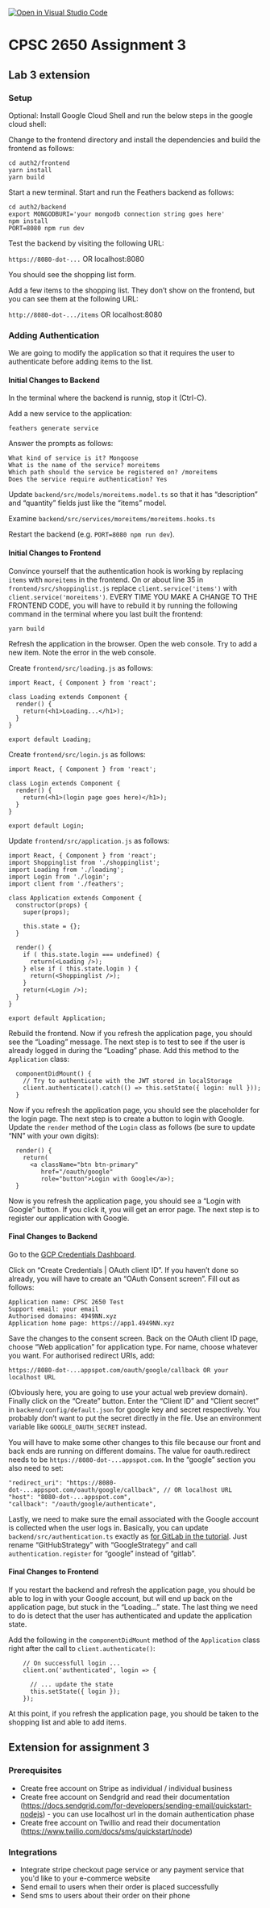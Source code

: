 [![Open in Visual Studio Code](https://classroom.github.com/assets/open-in-vscode-c66648af7eb3fe8bc4f294546bfd86ef473780cde1dea487d3c4ff354943c9ae.svg)](https://classroom.github.com/online_ide?assignment_repo_id=7970945&assignment_repo_type=AssignmentRepo)
# CPSC 2650 Assignment 3

## Lab 3 extension

### Setup

Optional: Install Google Cloud Shell and run the below steps in the google cloud shell:

Change to the frontend directory and install the dependencies and build the frontend as follows:

    cd auth2/frontend
    yarn install
    yarn build

Start a new terminal. Start and run the Feathers backend as follows:

    cd auth2/backend
    export MONGODBURI='your mongodb connection string goes here'
    npm install
    PORT=8080 npm run dev

Test the backend by visiting the following URL:

`https://8080-dot-...` OR localhost:8080

You should see the shopping list form.

Add a few items to the shopping list. They don’t show on the frontend, but you can see them at the following URL:

`http://8080-dot-.../items` OR localhost:8080

### Adding Authentication

We are going to modify the application so that it requires the user to authenticate before adding items to the list.

#### Initial Changes to Backend

In the terminal where the backend is runnig, stop it (Ctrl-C).

Add a new service to the application:

    feathers generate service

Answer the prompts as follows:

    What kind of service is it? Mongoose
    What is the name of the service? moreitems
    Which path should the service be registered on? /moreitems
    Does the service require authentication? Yes
    

Update `backend/src/models/moreitems.model.ts` so that it has “description” and “quantity” fields just like the “items” model.

Examine `backend/src/services/moreitems/moreitems.hooks.ts`

Restart the backend (e.g. `PORT=8080 npm run dev`).

#### Initial Changes to Frontend

Convince yourself that the authentication hook is working by replacing `items` with `moreitems` in the frontend. On or about line 35 in `frontend/src/shoppinglist.js` replace `client.service('items')` with `client.service('moreitems')`. EVERY TIME YOU MAKE A CHANGE TO THE FRONTEND CODE, you will have to rebuild it by running the following command in the terminal where you last built the frontend:

    yarn build
    

Refresh the application in the browser. Open the web console. Try to add a new item. Note the error in the web console.

Create `frontend/src/loading.js` as follows:

    import React, { Component } from 'react';
    
    class Loading extends Component {
      render() {
        return(<h1>Loading...</h1>);
      }
    }
    
    export default Loading;

Create `frontend/src/login.js` as follows:

    import React, { Component } from 'react';
    
    class Login extends Component {
      render() {
        return(<h1>(login page goes here)</h1>);
      }
    }
    
    export default Login;

Update `frontend/src/application.js` as follows:

    import React, { Component } from 'react';
    import Shoppinglist from './shoppinglist';
    import Loading from './loading';
    import Login from './login';
    import client from './feathers';
    
    class Application extends Component {
      constructor(props) {
        super(props);
    
        this.state = {};
      }
      
      render() {
        if ( this.state.login === undefined) {
          return(<Loading />);
        } else if ( this.state.login ) {
          return(<Shoppinglist />);
        }
        return(<Login />);
      }
    }
    
    export default Application;

Rebuild the frontend. Now if you refresh the application page, you should see the “Loading” message. The next step is to test to see if the user is already logged in during the “Loading” phase. Add this method to the `Application` class:

      componentDidMount() {
        // Try to authenticate with the JWT stored in localStorage
        client.authenticate().catch(() => this.setState({ login: null }));
      }

Now if you refresh the application page, you should see the placeholder for the login page. The next step is to create a button to login with Google. Update the `render` method of the `Login` class as follows (be sure to update “NN” with your own digits):

      render() {
        return(
          <a className="btn btn-primary" 
             href="/oauth/google" 
             role="button">Login with Google</a>);
      }

Now is you refresh the application page, you should see a “Login with Google” button. If you click it, you will get an error page. The next step is to register our application with Google.

#### Final Changes to Backend

Go to the [GCP Credentials Dashboard](https://console.cloud.google.com/apis/credentials).

Click on “Create Credentials | OAuth client ID”. If you haven’t done so already, you will have to create an “OAuth Consent screen”. Fill out as follows:

    Application name: CPSC 2650 Test
    Support email: your email
    Authorised domains: 4949NN.xyz
    Application home page: https://app1.4949NN.xyz
    

Save the changes to the consent screen. Back on the OAuth client ID page, choose “Web application” for application type. For name, choose whatever you want. For authorised redirect URIs, add:

    https://8080-dot-...appspot.com/oauth/google/callback OR your localhost URL
    

(Obviously here, you are going to use your actual web preview domain). Finally click on the “Create” button. Enter the “Client ID” and “Client secret” in `backend/config/default.json` for google key and secret respectively. You probably don’t want to put the secret directly in the file. Use an environment variable like `GOOGLE_OAUTH_SECRET` instead.

You will have to make some other changes to this file because our front and back ends are running on different domains. The value for oauth.redirect needs to be `https://8080-dot-...appspot.com`. In the “google” section you also need to set:

    "redirect_uri": "https://8080-dot-...appspot.com/oauth/google/callback", // OR localhost URL
    "host": "8080-dot-...appspot.com",
    "callback": "/oauth/google/authenticate",
    

Lastly, we need to make sure the email associated with the Google account is collected when the user logs in. Basically, you can update `backend/src/authentication.ts` exactly as [for GitLab in the tutorial](https://docs.feathersjs.com/guides/basics/authentication.html#github-login-oauth). Just rename “GitHubStrategy” with “GoogleStrategy” and call `authentication.register` for “google” instead of “gitlab”.

#### Final Changes to Frontend

If you restart the backend and refresh the application page, you should be able to log in with your Google account, but will end up back on the application page, but stuck in the “Loading…” state. The last thing we need to do is detect that the user has authenticated and update the application state.

Add the following in the `componentDidMount` method of the `Application` class right after the call to `client.authenticate()`:

        // On successfull login ...
        client.on('authenticated', login => {
          
          // ... update the state
          this.setState({ login });
        });

At this point, if you refresh the application page, you should be taken to the shopping list and able to add items.

## Extension for assignment 3

### Prerequisites
- Create free account on Stripe as individual / individual business
- Create free account on Sendgrid and read their documentation (https://docs.sendgrid.com/for-developers/sending-email/quickstart-nodejs) - you can use localhost url in the domain authentication phase
- Create free account on Twillio and read their documentation (https://www.twilio.com/docs/sms/quickstart/node)

### Integrations
- Integrate stripe checkout page service or any payment service that you'd like to your e-commerce website
- Send email to users when their order is placed successfully
- Send sms to users about their order on their phone
